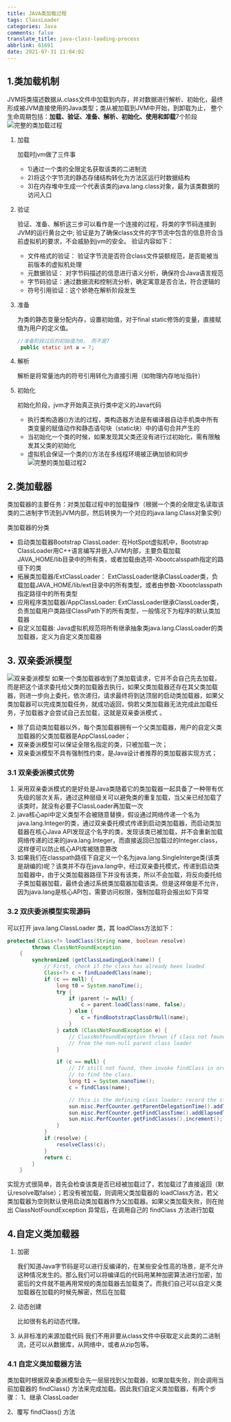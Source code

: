 ```yaml
---
title: JAVA类加载过程
tags: ClassLoader
categories: Java
comments: false
translate_title: java-class-loading-process
abbrlink: 61691
date: 2021-07-31 11:04:02
---
```


## 1.类加载机制
JVM将类描述数据从.class文件中加载到内存，并对数据进行解析、初始化，最终形成被JVM直接使用的Java类型；类从被加载到JVM中开始，到卸载为止，
整个生命周期包括：**加载、验证、准备、解析、初始化、使用和卸载**7个阶段
![完整的类加载过程](./classLoad/01.png)

1. 加载

    加载时jvm做了三件事
    - 1)通过一个类的全限定名获取该类的二进制流
    - 2)将这个字节流的静态存储结构转化为方法区运行时数据结构
    - 3)在内存堆中生成一个代表该类的java.lang.class对象，最为该类数据的访问入口

2. 验证
   
    验证、准备、解析这三步可以看作是一个连接的过程，将类的字节码连接到JVM的运行黄台之中;  验证是为了确保class文件的字节流中包含的信息符合当前虚拟机的要求，不会威胁到jvm的安全。
   验证内容如下：
    - 文件格式的验证： 验证字节流是否符合class文件袋额规范，是否能被当前版本的虚拟机处理
    - 元数据验证： 对字节码描述的信息进行语义分析，确保符合Java语言规范
    - 字节码验证：通过数据流和控制流分析，确定寓意是否合法，符合逻辑的
    - 符号引用验证：这个娇艳在解析阶段发生
    
3. 准备

    为类的静态变量分配内存，设置初始值，对于final static修饰的变量，直接赋值为用户的定义值。
   ```java
   //准备阶段过后的初始值为0， 而不是7
    public static int a = 7;
   ```

4. 解析

    解析是将常量池内的符号引用转化为直接引用（如物理内存地址指针）
   
5. 初始化
   
    初始化阶段，jvm才开始真正执行类中定义的Java代码
    - 执行类构造器<clinit>()方法的过程，类构造器方法是有编译器自动手机类中所有类变量的赋值动作和静态语句块（static块）中的语句合并产生的
    - 当初始化一个类的时候，如果发现其父类还没有进行过初始化，需有限触发其父类的初始化
    - 虚拟机会保证一个类的<clinit>()方法在多线程环境被正确加锁和同步
      ![完整的类加载过程2](./classLoad/02.png)

## 2.类加载器
类加载器的主要任务：对类加载过程中的加载操作（根据一个类的全限定名读取该类的二进制字节流到JVM内部，然后转换为一个对应的java.lang.Class对象实例）

类加载器的分类
   
   - 启动类加载器Bootstrap ClassLoader:
     在HotSpot虚拟机中，Bootstrap ClassLoader用C++语言编写并嵌入JVM内部，主要负载加载JAVA_HOME/lib目录中的所有类，或者加载由选项-Xbootcalsspath指定的路径下的类
   - 拓展类加载器/ExtClassLoader：
     ExtClassLoader继承ClassLoader类，负载加载JAVA_HOME/lib/ext目录中的所有类型，或者由参数-Xbootclasspath指定路径中的所有类型
   - 应用程序类加载器/AppClassLoader: 
     ExtClassLoader继承ClassLoader类，负责加载用户类路径ClassPath下的所有类型，一般情况下为程序的默认类加载器
   - 自定义加载器: 
     Java虚拟机规范将所有继承抽象类java.lang.ClassLoader的类加载器，定义为自定义类加载器
     
     
## 3. 双亲委派模型
![双亲委派模型](./classLoad/03.png)
如果一个类加载器收到了类加载请求，它并不会自己先去加载，而是把这个请求委托给父类的加载器去执行，如果父类加载器还存在其父类加载器，则进一步向上委托，依次递归，请求最终将到达顶层的启动类加载器，如果父类加载器可以完成类加载任务，就成功返回，倘若父类加载器无法完成此加载任务，子加载器才会尝试自己去加载，这就是双亲委派模式 。
- 除了启动类加载器以外，每个类加载器拥有一个父类加载器，用户的自定义类加载器的父类加载器是AppClassLoader；
- 双亲委派模型可以保证全限名指定的类，只被加载一次；
- 双亲委派模型不具有强制性约束，是Java设计者推荐的类加载器实现方式；

### 3.1 双亲委派模式优势
1. 采用双亲委派模式的是好处是Java类随着它的类加载器一起具备了一种带有优先级的层次关系，通过这种层级关可以避免类的重复加载，当父亲已经加载了该类时，就没有必要子ClassLoader再加载一次
2. java核心api中定义类型不会被随意替换，假设通过网络传递一个名为java.lang.Integer的类，通过双亲委托模式传递到启动类加载器，而启动类加载器在核心Java API发现这个名字的类，发现该类已被加载，并不会重新加载网络传递的过来的java.lang.Integer，而直接返回已加载过的Integer.class，这样便可以防止核心API库被随意篡改
3. 如果我们在classpath路径下自定义一个名为java.lang.SingleInterge类(该类是胡编的)呢？该类并不存在java.lang中，经过双亲委托模式，传递到启动类加载器中，由于父类加载器路径下并没有该类，所以不会加载，将反向委托给子类加载器加载，最终会通过系统类加载器加载该类。但是这样做是不允许，因为java.lang是核心API包，需要访问权限，强制加载将会报出如下异常

### 3.2 双庆委派模型实现源码
可以打开 java.lang.ClassLoader 类，其 loadClass方法如下：
```java
protected Class<?> loadClass(String name, boolean resolve)
        throws ClassNotFoundException
    {
        synchronized (getClassLoadingLock(name)) {
            // First, check if the class has already been loaded
            Class<?> c = findLoadedClass(name);
            if (c == null) {
                long t0 = System.nanoTime();
                try {
                    if (parent != null) {
                        c = parent.loadClass(name, false);
                    } else {
                        c = findBootstrapClassOrNull(name);
                    }
                } catch (ClassNotFoundException e) {
                    // ClassNotFoundException thrown if class not found
                    // from the non-null parent class loader
                }

                if (c == null) {
                    // If still not found, then invoke findClass in order
                    // to find the class.
                    long t1 = System.nanoTime();
                    c = findClass(name);

                    // this is the defining class loader; record the stats
                    sun.misc.PerfCounter.getParentDelegationTime().addTime(t1 - t0);
                    sun.misc.PerfCounter.getFindClassTime().addElapsedTimeFrom(t1);
                    sun.misc.PerfCounter.getFindClasses().increment();
                }
            }
            if (resolve) {
                resolveClass(c);
            }
            return c;
        }
    }
```
实现方式很简单，首先会检查该类是否已经被加载过了，若加载过了直接返回（默认resolve取false）；若没有被加载，则调用父类加载器的 loadClass方法，若父类加载器为空则默认使用启动类加载器作为父加载器。如果父类加载失败，则在抛出 ClassNotFoundException 异常后，在调用自己的 findClass 方法进行加载

## 4.自定义类加载器
1. 加密
   
   我们知道Java字节码是可以进行反编译的，在某些安全性高的场景，是不允许这种情况发生的。那么我们可以将编译后的代码用某种加密算法进行加密，加密后的文件就不能再用常规的类加载器去加载类了。而我们自己可以自定义类加载器在加载的时候先解密，然后在加载

2. 动态创建

   比如很有名的动态代理。

3. 从非标准的来源加载代码
   我们不用非要从class文件中获取定义此类的二进制流，还可以从数据库，从网络中，或者从zip包等。


### 4.1 自定义类加载器方法
   类加载时根据双亲委派模型会先一层层找到父加载器，如果加载失败，则会调用当前加载器的 findClass() 方法来完成加载。因此我们自定义类加载器，有两个步骤：
   1、继承 ClassLoader

   2、覆写 findClass() 方法